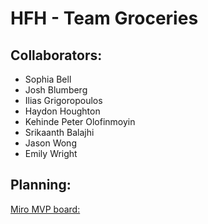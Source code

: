 # HFH - Team Groceries

## Collaborators:

- Sophia Bell
- Josh Blumberg
- Ilias Grigoropoulos
- Haydon Houghton
- Kehinde Peter Olofinmoyin
- Srikaanth Balajhi
- Jason Wong
- Emily Wright

## Planning:

[Miro MVP board:](https://miro.com/app/board/o9J_kr0yDm4=/)